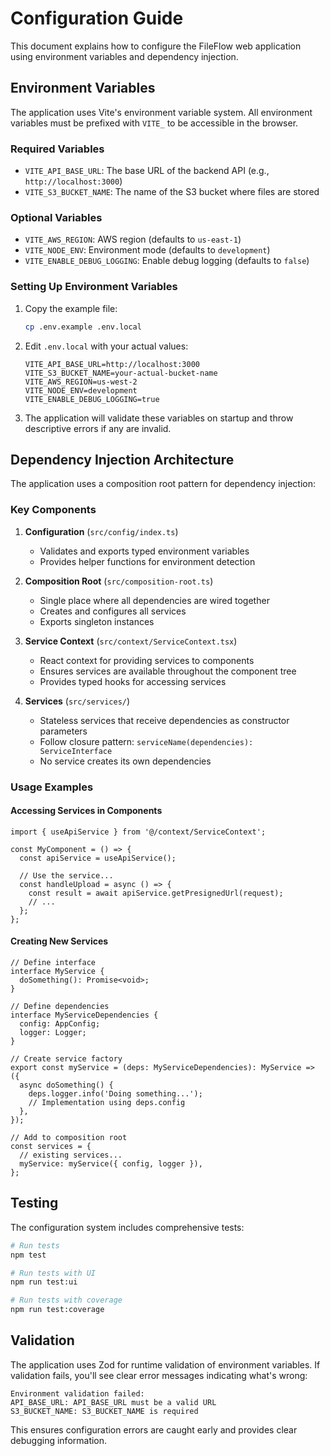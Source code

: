 # Configuration Guide

This document explains how to configure the FileFlow web application using environment variables and dependency injection.

## Environment Variables

The application uses Vite's environment variable system. All environment variables must be prefixed with `VITE_` to be accessible in the browser.

### Required Variables

- `VITE_API_BASE_URL`: The base URL of the backend API (e.g., `http://localhost:3000`)
- `VITE_S3_BUCKET_NAME`: The name of the S3 bucket where files are stored

### Optional Variables

- `VITE_AWS_REGION`: AWS region (defaults to `us-east-1`)
- `VITE_NODE_ENV`: Environment mode (defaults to `development`)
- `VITE_ENABLE_DEBUG_LOGGING`: Enable debug logging (defaults to `false`)

### Setting Up Environment Variables

1. Copy the example file:
   ```bash
   cp .env.example .env.local
   ```

2. Edit `.env.local` with your actual values:
   ```env
   VITE_API_BASE_URL=http://localhost:3000
   VITE_S3_BUCKET_NAME=your-actual-bucket-name
   VITE_AWS_REGION=us-west-2
   VITE_NODE_ENV=development
   VITE_ENABLE_DEBUG_LOGGING=true
   ```

3. The application will validate these variables on startup and throw descriptive errors if any are invalid.

## Dependency Injection Architecture

The application uses a composition root pattern for dependency injection:

### Key Components

1. **Configuration** (`src/config/index.ts`)
   - Validates and exports typed environment variables
   - Provides helper functions for environment detection

2. **Composition Root** (`src/composition-root.ts`)
   - Single place where all dependencies are wired together
   - Creates and configures all services
   - Exports singleton instances

3. **Service Context** (`src/context/ServiceContext.tsx`)
   - React context for providing services to components
   - Ensures services are available throughout the component tree
   - Provides typed hooks for accessing services

4. **Services** (`src/services/`)
   - Stateless services that receive dependencies as constructor parameters
   - Follow closure pattern: `serviceName(dependencies): ServiceInterface`
   - No service creates its own dependencies

### Usage Examples

#### Accessing Services in Components

```tsx
import { useApiService } from '@/context/ServiceContext';

const MyComponent = () => {
  const apiService = useApiService();
  
  // Use the service...
  const handleUpload = async () => {
    const result = await apiService.getPresignedUrl(request);
    // ...
  };
};
```

#### Creating New Services

```tsx
// Define interface
interface MyService {
  doSomething(): Promise<void>;
}

// Define dependencies
interface MyServiceDependencies {
  config: AppConfig;
  logger: Logger;
}

// Create service factory
export const myService = (deps: MyServiceDependencies): MyService => ({
  async doSomething() {
    deps.logger.info('Doing something...');
    // Implementation using deps.config
  },
});

// Add to composition root
const services = {
  // existing services...
  myService: myService({ config, logger }),
};
```

## Testing

The configuration system includes comprehensive tests:

```bash
# Run tests
npm test

# Run tests with UI
npm run test:ui

# Run tests with coverage
npm run test:coverage
```

## Validation

The application uses Zod for runtime validation of environment variables. If validation fails, you'll see clear error messages indicating what's wrong:

```
Environment validation failed:
API_BASE_URL: API_BASE_URL must be a valid URL
S3_BUCKET_NAME: S3_BUCKET_NAME is required
```

This ensures configuration errors are caught early and provides clear debugging information.